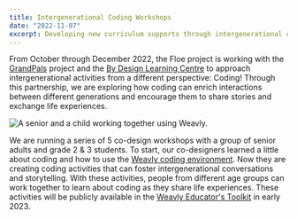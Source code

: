 ```yaml
---
title: Intergenerational Coding Workshops
date: "2022-11-07"
excerpt: Developing new curriculum supports through intergenerational coding workshops using Weavly.
---
```


From October through December 2022, the Floe project is working with the
[GrandPals](https://grandpals.ca/) project and the
[By Design Learning Centre](https://www.bydesignlearning.ca/) to approach
intergenerational activities from a different perspective: Coding!
Through this partnership, we are exploring how coding can enrich interactions between
different generations and encourage them to share stories and exchange life experiences.

<img src="/assets/media/Intergenerational.png"
alt="A senior and a child working together using Weavly.">

We are running a series of 5 co-design workshops with a group of senior adults and
grade 2 & 3 students. To start, our co-designers learned a little about coding and
how to use the [Weavly coding environment](https://create.weavly.org).
Now they are creating coding activities that can foster intergenerational conversations
and storytelling. With these activities, people from different age groups can work
together to learn about coding as they share life experiences. These activities will
be publicly available in the
[Weavly Educator's Toolkit](https://weavly.org/learn/activities/) in early 2023.
